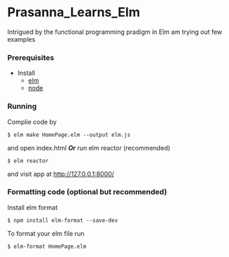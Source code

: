 # Prasanna_Learns_Elm
Intrigued by the functional programming pradigm in Elm am trying out few examples

### Prerequisites
* Install
  * [elm](https://guide.elm-lang.org/install.html)
  * [node](https://nodejs.org/en/)
        
### Running
  
  Complie code by 
  
  ```
  $ elm make HomePage.elm --output elm.js
  ```
  and open index.html ***Or***
  run elm reactor (recommended)
  ```
  $ elm reactor
  ```
  and visit app at http://127.0.0.1:8000/
  
### Formatting code (optional but recommended)
  
  Install elm format 
  ```
  $ npm install elm-format --save-dev
  ```
  
  To format your elm file run 
  ```
  $ elm-format HomePage.elm
  ```
